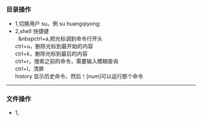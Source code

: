 ### 目录操作
- 1,切换用户  su。例 su huangqiyong;  
- 2,shell 快捷键  
     &nbsp; &nbspctrl+a,把光标调到命令行开头  
                ctrl+u，删除光标到最开始的内容  
                 ctrl+k，删除光标到最后的内容  
                ctrl+r，搜索之前的命令，需要输入模糊查询  
                ctrl+l，清屏  
                history 显示历史命令，然后！[num]可以运行那个命令  
* * *
### 文件操作
- 1,
